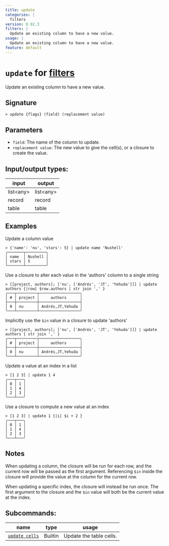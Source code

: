 ```yaml
---
title: update
categories: |
  filters
version: 0.92.3
filters: |
  Update an existing column to have a new value.
usage: |
  Update an existing column to have a new value.
feature: default
---
```

<!-- This file is automatically generated. Please edit the command in https://github.com/nushell/nushell instead. -->

# `update` for [filters](/commands/categories/filters.md)

<div class='command-title'>Update an existing column to have a new value.</div>

## Signature

```> update {flags} (field) (replacement value)```

## Parameters

 -  `field`: The name of the column to update.
 -  `replacement value`: The new value to give the cell(s), or a closure to create the value.


## Input/output types:

| input     | output    |
| --------- | --------- |
| list\<any\> | list\<any\> |
| record    | record    |
| table     | table     |
## Examples

Update a column value
```nu
> {'name': 'nu', 'stars': 5} | update name 'Nushell'
╭───────┬─────────╮
│ name  │ Nushell │
│ stars │ 5       │
╰───────┴─────────╯
```

Use a closure to alter each value in the 'authors' column to a single string
```nu
> [[project, authors]; ['nu', ['Andrés', 'JT', 'Yehuda']]] | update authors {|row| $row.authors | str join ',' }
╭───┬─────────┬──────────────────╮
│ # │ project │     authors      │
├───┼─────────┼──────────────────┤
│ 0 │ nu      │ Andrés,JT,Yehuda │
╰───┴─────────┴──────────────────╯

```

Implicitly use the `$in` value in a closure to update 'authors'
```nu
> [[project, authors]; ['nu', ['Andrés', 'JT', 'Yehuda']]] | update authors { str join ',' }
╭───┬─────────┬──────────────────╮
│ # │ project │     authors      │
├───┼─────────┼──────────────────┤
│ 0 │ nu      │ Andrés,JT,Yehuda │
╰───┴─────────┴──────────────────╯

```

Update a value at an index in a list
```nu
> [1 2 3] | update 1 4
╭───┬───╮
│ 0 │ 1 │
│ 1 │ 4 │
│ 2 │ 3 │
╰───┴───╯

```

Use a closure to compute a new value at an index
```nu
> [1 2 3] | update 1 {|i| $i + 2 }
╭───┬───╮
│ 0 │ 1 │
│ 1 │ 4 │
│ 2 │ 3 │
╰───┴───╯

```

## Notes
When updating a column, the closure will be run for each row, and the current row will be passed as the first argument. Referencing `$in` inside the closure will provide the value at the column for the current row.

When updating a specific index, the closure will instead be run once. The first argument to the closure and the `$in` value will both be the current value at the index.

## Subcommands:

| name                                             | type    | usage                   |
| ------------------------------------------------ | ------- | ----------------------- |
| [`update cells`](/commands/docs/update_cells.md) | Builtin | Update the table cells. |
